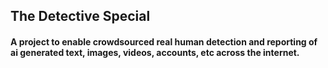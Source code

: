 ## The Detective Special

#### A project to enable crowdsourced real human detection and reporting of ai generated text, images, videos, accounts, etc across the internet.
